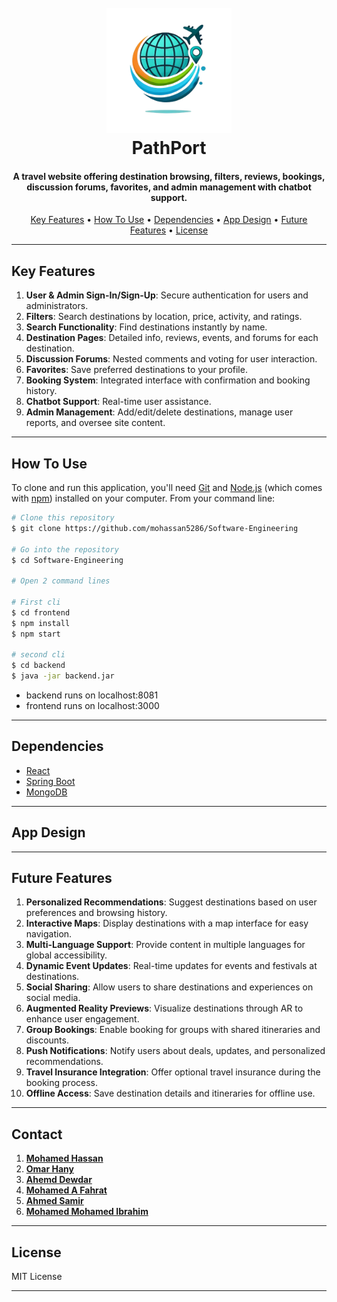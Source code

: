 
<h1 align="center">
  <br>  
  <a href=""><img src="docs\images\logo.png" alt="Markdownify" width="200"></a>
  <br>
  PathPort
  <br>
</h1>

<h4 align="center">A travel website offering destination browsing, filters, reviews, bookings, discussion forums, favorites, and admin management with chatbot support.</h4>

<!-- <p align="center">
  <a href="https://badge.fury.io/js/electron-markdownify">
    <img src="https://badge.fury.io/js/electron-markdownify.svg"
         alt="Gitter">
  </a>
  <a href="https://gitter.im/amitmerchant1990/electron-markdownify"><img src="https://badges.gitter.im/amitmerchant1990/electron-markdownify.svg"></a>
  <a href="https://saythanks.io/to/bullredeyes@gmail.com">
      <img src="https://img.shields.io/badge/SayThanks.io-%E2%98%BC-1EAEDB.svg">
  </a>
  <a href="https://www.paypal.me/AmitMerchant">
    <img src="https://img.shields.io/badge/$-donate-ff69b4.svg?maxAge=2592000&amp;style=flat">
  </a>
</p> -->

<p align="center">
  <a href="#key-features">Key Features</a> •
  <a href="#how-to-use">How To Use</a> •
  <a href="#dependencies">Dependencies</a> •
  <a href="#app-design">App Design</a> •
  <a href="#future-features">Future Features</a> •
  <a href="#license">License</a>
</p>

<!-- ![screenshot](https://raw.githubusercontent.com/amitmerchant1990/electron-markdownify/master/app/img/markdownify.gif) -->

---

## Key Features

1. **User & Admin Sign-In/Sign-Up**: Secure authentication for users and administrators.  
2. **Filters**: Search destinations by location, price, activity, and ratings.  
3. **Search Functionality**: Find destinations instantly by name.  
4. **Destination Pages**: Detailed info, reviews, events, and forums for each destination.  
5. **Discussion Forums**: Nested comments and voting for user interaction.  
6. **Favorites**: Save preferred destinations to your profile.  
7. **Booking System**: Integrated interface with confirmation and booking history.  
8. **Chatbot Support**: Real-time user assistance.  
9. **Admin Management**: Add/edit/delete destinations, manage user reports, and oversee site content.  

---

## How To Use

To clone and run this application, you'll need [Git](https://git-scm.com) and [Node.js](https://nodejs.org/en/download/) (which comes with [npm](http://npmjs.com)) installed on your computer. From your command line:

```bash
# Clone this repository
$ git clone https://github.com/mohassan5286/Software-Engineering

# Go into the repository
$ cd Software-Engineering

# Open 2 command lines

# First cli
$ cd frontend
$ npm install
$ npm start

# second cli
$ cd backend
$ java -jar backend.jar

```
* backend runs on localhost:8081
* frontend runs on localhost:3000

---

## Dependencies

* [React](https://reactjs.org/)
* [Spring Boot](https://spring.io/projects/spring-boot)
* [MongoDB](https://www.mongodb.com/)

---

## App Design


---

## Future Features

1. **Personalized Recommendations**: Suggest destinations based on user preferences and browsing history.  
2. **Interactive Maps**: Display destinations with a map interface for easy navigation.  
3. **Multi-Language Support**: Provide content in multiple languages for global accessibility.  
4. **Dynamic Event Updates**: Real-time updates for events and festivals at destinations.  
5. **Social Sharing**: Allow users to share destinations and experiences on social media.  
6. **Augmented Reality Previews**: Visualize destinations through AR to enhance user engagement.  
7. **Group Bookings**: Enable booking for groups with shared itineraries and discounts.  
8. **Push Notifications**: Notify users about deals, updates, and personalized recommendations.  
9. **Travel Insurance Integration**: Offer optional travel insurance during the booking process.  
10. **Offline Access**: Save destination details and itineraries for offline use.  

---

## Contact

1. [**Mohamed Hassan**]()
2. [**Omar Hany**]()
3. [**Ahemd Dewdar**]()
4. [**Mohamed A Fahrat**]()
5. [**Ahmed Samir**]()
6. [**Mohamed Mohamed Ibrahim**]()

---

## License

MIT License

---
